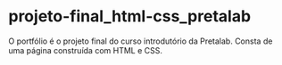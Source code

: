 # projeto-final_html-css_pretalab
O portfólio é o projeto final do curso introdutório da Pretalab. Consta de uma página construída com HTML e CSS. 
